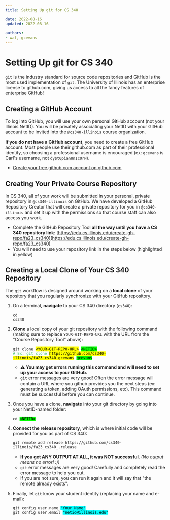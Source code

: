 ```yaml
---
title: Setting Up git for CS 340

date: 2022-08-16
updated: 2022-08-16

authors:
- waf, gcevans
---
```


# Setting Up git for CS 340

`git` is the industry standard for source code repositories and GitHub is the most used implementation of `git`.  The University of Illinois has an enterprise license to github.com, giving us access to all the fancy features of enterprise GitHub!


## Creating a GitHub Account

To log into GitHub, you will use your own personal GitHub account (not your Illinois NetID).  You will be privately associating your NetID with your GitHub account to be invited into the `@cs340-illinois` course organization.

**If you do not have a GitHub account**, you need to create a free GitHub account.  Most people use their github.com as part of their professional identity, so choosing a professional username is encouraged (ex: `gcevans` is Carl's username, not `dy$t0pianUnIc0rN`).

- [Create your free github.com account on github.com](https://github.com/)


## Creating Your Private Course Repository

In CS 340, all of your work will be submitted in your personal, private repository in `@cs340-illinois` on GitHub.  We have developed a GitHub Repository Creator that will create a private repository for you in `@cs340-illinois` and set it up with the permissions so that course staff can also access you work.

- Complete the GitHub Repository Tool **all the way until you have a CS 340 repository link**: [https://edu.cs.illinois.edu/create-gh-repo/fa23_cs340](https://edu.cs.illinois.edu/create-gh-repo/fa23_cs340)
- You will need to use your repository link in the steps below (highlighted in yellow)


## Creating a Local Clone of Your CS 340 Repository

The `git` workflow is designed around working on a **local clone** of your repository that you regularly synchronize with your GitHub repository.

<link rel="stylesheet" href="https://cdnjs.cloudflare.com/ajax/libs/prism-themes/1.9.0/prism-a11y-dark.min.css" integrity="sha512-bd1K4DEquIavX49RSZHIE0Ye6RFOVlGLhtGow9KDbLYqOd/ufhshkP0GoJoVR1jqj7FmOffvVIKuq1tcXlN9ZA==" crossorigin="anonymous" referrerpolicy="no-referrer" />

<style>
main ol > li {
  margin-bottom: 20px;
}
</style>


1. On a terminal, **navigate** to your CS 340 directory (`cs340`): <pre class="language-bash"><code class="language-bash">cd cs340</code></pre>

2. **Clone** a local copy of your git repository with the following command (making sure to replace `YOUR-GIT-REPO-URL` with the URL from the "Course Repository Tool" above):

   <pre class="language-bash"><code class="language-bash">git clone <span style="background-color: yellow; color: black;">&lt;YOUR-GIT-REPO-URL&gt;</span> <span style="background-color: lime; color: black;">&lt;NETID&gt;</span>
   <span style="color: #42c26b"># Ex: git clone <span style="background-color: yellow; color: black;">https://github.com/cs340-illinois/fa23_cs340_gcevans</span> <span style="background-color: lime; color: black;">gcevans</span></span></code></pre>

   - **⚠️ You may get errors running this command and will need to set up your access to your GitHub.** 
   - `git` error messages are very good!  Often the error message will contain a URL where you github provides you the next steps (ex: generating a token, adding OAuth permissions, etc).  This command must be successful before you can continue.

3. Once you have a clone, **navigate** into your git directory by going into your NetID-named folder:

    <pre class="language-bash"><code class="language-bash">cd <span style="background-color: lime; color: black;">&lt;NETID&gt;</span></code></pre>


4. **Connect the release repository**, which is where initial code will be provided for you as part of CS 340:

    <pre class="language-bash"><code class="language-bash">git remote add release https://github.com/cs340-illinois/fa23_cs340_.release</code></pre>
    
   - **If you get ANY OUTPUT AT ALL, it was NOT successful**.  *(No output means no error! :))* 
   - `git` error messages are very good!  Carefully and completely read the error message to help you out.
   - If you are not sure, you can run it again and it will say that "the remote already exists".

5. Finally, let `git` know your student identity (replacing your name and e-mail):

    <pre class="language-bash"><code class="language-bash">git config user.name <span style="background-color: cyan; color: black;">"Your Name"</span><br>git config user.email <span style="background-color: cyan; color: black;">"netid@illinois.edu"</span></code></pre>













